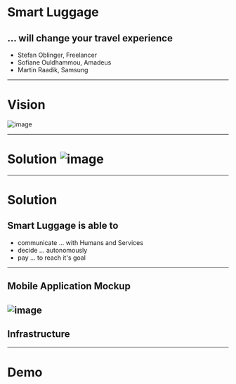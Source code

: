 # Smart Luggage
## ... will change your travel experience

- Stefan Oblinger, Freelancer
- Sofiane Ouldhammou, Amadeus
- Martin Raadik, Samsung

---
# Vision
![image](https://raw.githubusercontent.com/blockchained-mobility-hack/Smart-Luggage/master/docs/OriginalStory.png)

---
# Solution ![image](https://raw.githubusercontent.com/blockchained-mobility-hack/Smart-Luggage/master/docs/Architecture2.jpg)

---
# Solution

## Smart Luggage is able to
- communicate ... with Humans and Services
- decide ... autonomously
- pay ... to reach it's goal

---
## Mobile Application Mockup
![image](https://raw.githubusercontent.com/blockchained-mobility-hack/Smart-Luggage/master/docs/App-Mockup.png)
---
## Infrastructure 




---

# Demo
